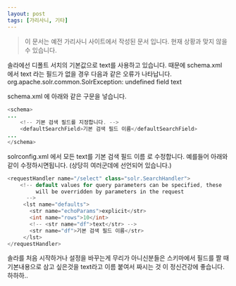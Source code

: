 ```yaml
---
layout: post
tags: [가리사니, 기타]
---
```


> 이 문서는 예전 가리사니 사이트에서 작성된 문서 입니다.
현재 상황과 맞지 않을 수 있습니다.


솔라에선 디폴트 서치의 기본값으로 text를 사용하고 있습니다.
때문에 schema.xml 에서 text 라는 필드가 없을 경우 다음과 같은 오류가 나타납니다.
org.apache.solr.common.SolrException: undefined field text

schema.xml 에 아래와 같은 구문을 넣습니다.
``` java
<schema>
...
	<!-- 기본 검색 필드를 지정합니다. -->
	<defaultSearchField>기본 검색 필드 이름</defaultSearchField>
...
</schema>
```

solrconfig.xml 에서 모든  <str name="df">text</str>를 <str name="df">기본 검색 필드 이름</str> 로 수정합니다.
 예를들어 아래와 같이 수정하시면됩니다. (상당히 여러군데에 선언되어 있습니다.)
``` java
<requestHandler name="/select" class="solr.SearchHandler">
    <!-- default values for query parameters can be specified, these
         will be overridden by parameters in the request
      -->
     <lst name="defaults">
       <str name="echoParams">explicit</str>
       <int name="rows">10</int>
       <!-- <str name="df">text</str> -->
       <str name="df">기본 검색 필드 이름</str>
     </lst>
</requestHandler>
```

 솔라를 처음 시작하거나 설정을 바꾸는게 무리가 아니신분들은 스키마에서 필드를 짤 때 기본내용으로 삼고 싶은것을 text라고 이름 붙여서 짜시는 것 이 정신건강에 좋습니다. 하하하..